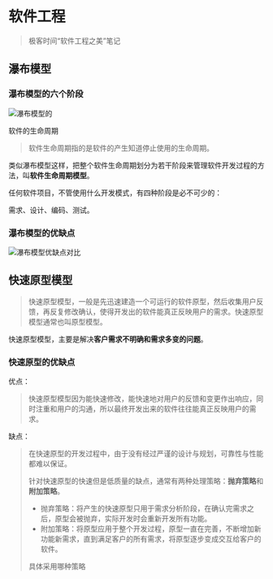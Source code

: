 # 软件工程

> 极客时间“软件工程之美”笔记

## 瀑布模型

### 瀑布模型的六个阶段

![瀑布模型的](https://static001.geekbang.org/resource/image/cc/0c/ccb6fe9bcfa001b27d8c1921b5b2180c.jpg)

软件的生命周期

> 软件生命周期指的是软件的产生知道停止使用的生命周期。

类似瀑布模型这样，把整个软件生命周期划分为若干阶段来管理软件开发过程的方法，叫**软件生命周期模型**。

任何软件项目，不管使用什么开发模式，有四种阶段是必不可少的：

需求、设计、编码、测试。

### 瀑布模型的优缺点

![瀑布模型优缺点对比](https://static001.geekbang.org/resource/image/88/5c/881b21fa452df38da1604f5a6b55d65c.jpg)



## 快速原型模型

> 快速原型模型，一般是先迅速建造一个可运行的软件原型，然后收集用户反馈，再反复修改确认，使得开发出的软件能真正反映用户的需求。快速原型模型通常也叫原型模型。

快速原型模型，主要是解决**客户需求不明确和需求多变的问题**。

### 快速原型的优缺点

优点：

> 快速原型模型因为能快速修改，能快速地对用户的反馈和变更作出响应，同时注重和用户的沟通，所以最终开发出来的软件往往能真正反映用户的需求。

缺点：

> 在快速原型的开发过程中，由于没有经过严谨的设计与规划，可靠性与性能都难以保证。
>
> 针对快速原型的快速但是低质量的缺点，通常有两种处理策略：**抛弃策略**和**附加策略**。
>
> - 抛弃策略：将产生的快速原型只用于需求分析阶段，在确认完需求之后，原型会被抛弃，实际开发时会重新开发所有功能。
> - 附加策略：将原型应用于整个开发过程，原型一直在完善，不断增加新功能新需求，直到满足客户的所有需求，将原型逐步变成交互给客户的软件。
>
> 具体采用哪种策略